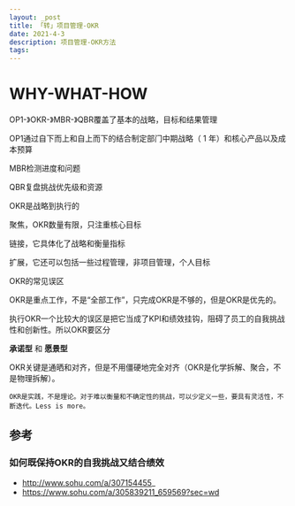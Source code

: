 ```yaml
---
layout: _post
title: 「转」项目管理-OKR
date: 2021-4-3
description: 项目管理-OKR方法
tags:
---
```



# WHY-WHAT-HOW

 OP1-》OKR-》MBR-》QBR覆盖了基本的战略，目标和结果管理

 OP1通过自下而上和自上而下的结合制定部⻔中期战略（ 1 年）和核心产品以及成本预算

 MBR检测进度和问题

 QBR复盘挑战优先级和资源

 OKR是战略到执行的

 聚焦，OKR数量有限，只注重核心目标

 链接，它具体化了战略和衡量指标

 扩展，它还可以包括一些过程管理，非项目管理，个人目标

 OKR的常⻅误区

 OKR是重点工作，不是“全部工作”，只完成OKR是不够的，但是OKR是优先的。

 执行OKR一个比较大的误区是把它当成了KPI和绩效挂钩，阻碍了员工的自我挑战性和创新性。所以OKR要区分

**承诺型** 和  **愿景型**

 OKR关键是通晒和对⻬，但是不用僵硬地完全对⻬（OKR是化学拆解、聚合，不是物理拆解）。

```
OKR是实践，不是理论。对于难以衡量和不确定性的挑战，可以少定义一些，要具有灵活性，不断迭代。Less is more。
```
## 参考

### 如何既保持OKR的自我挑战又结合绩效
* http://www.sohu.com/a/307154455_
* https://www.sohu.com/a/305839211_659569?sec=wd



